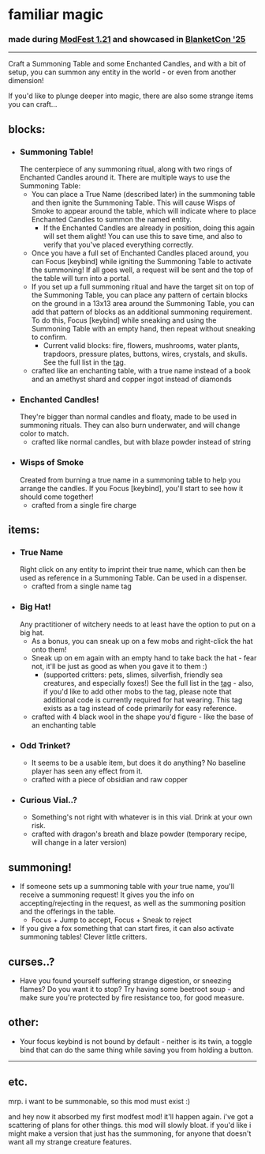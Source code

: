# familiar magic

### made during [ModFest 1.21](https://modfest.net/1.21) and showcased in [BlanketCon '25](https://modfest.net/vanity/bc25)

---

Craft a Summoning Table and some Enchanted Candles, and with a bit of setup,
you can summon any entity in the world - or even from another dimension!

If you'd like to plunge deeper into magic, there are also some strange items
you can craft...

## blocks:
* ### Summoning Table! 
  The centerpiece of any summoning ritual, along with two rings of Enchanted Candles around it.
  There are multiple ways to use the Summoning Table: 
  * You can place a True Name (described later) in the summoning table and then ignite the Summoning Table.
    This will cause Wisps of Smoke to appear around the table, which will indicate where to place
    Enchanted Candles to summon the named entity.
    * If the Enchanted Candles are already in position, doing this again will set them alight!
      You can use this to save time, and also to verify that you've placed everything correctly.
  * Once you have a full set of Enchanted Candles placed around, you can Focus [keybind] while igniting the Summoning Table
    to activate the summoning! If all goes well, a request will be sent and the top of the table will turn into a portal.
  * If you set up a full summoning ritual and have the target sit on top of the Summoning Table, you can place any pattern
    of certain blocks on the ground in a 13x13 area around the Summoning Table, you can add that pattern of blocks as an additional summoning requirement.
    To do this, Focus [keybind] while sneaking and using the Summoning Table with an empty hand, then repeat without sneaking to confirm.
    * Current valid blocks: fire, flowers, mushrooms, water plants, trapdoors, pressure plates, buttons, wires, crystals, and skulls.
      See the full list in the [tag](https://github.com/afamiliarquiet/familiar-magic/blob/main/src/main/resources/data/familiar_magic/tags/block/familiar_things.json).
  * crafted like an enchanting table, with a true name instead of a book and an amethyst shard and copper ingot instead of diamonds
* ### Enchanted Candles! 
  They're bigger than normal candles and floaty, made to be used in summoning rituals. 
  They can also burn underwater, and will change color to match.
  * crafted like normal candles, but with blaze powder instead of string
* ### Wisps of Smoke
  Created from burning a true name in a summoning table to help you arrange the candles.
  If you Focus [keybind], you'll start to see how it should come together!
  * crafted from a single fire charge

## items:
* ### True Name
  Right click on any entity to imprint their true name, which can then be used as reference in a Summoning Table.
  Can be used in a dispenser.
  * crafted from a single name tag
* ### Big Hat!
  Any practitioner of witchery needs to at least have the option to put on a big hat.
  * As a bonus, you can sneak up on a few mobs and right-click the hat onto them!
  * Sneak up on em again with an empty hand to take back the hat - 
    fear not, it'll be just as good as when you gave it to them :)
    * (supported critters: pets, slimes, silverfish, friendly sea creatures, and especially foxes!)
      See the full list in the [tag](https://github.com/afamiliarquiet/familiar-magic/blob/main/src/main/resources/data/familiar_magic/tags/entity_type/hattable.json) -
      also, if you'd like to add other mobs to the tag, please note that additional code is currently required for hat wearing.
      This tag exists as a tag instead of code primarily for easy reference.
  * crafted with 4 black wool in the shape you'd figure - like the base of an enchanting table
* ### Odd Trinket?
  * It seems to be a usable item, but does it do anything? No baseline player has seen any effect from it.
  * crafted with a piece of obsidian and raw copper
* ### Curious Vial..?
  * Something's not right with whatever is in this vial. Drink at your own risk.
  * crafted with dragon's breath and blaze powder (temporary recipe, will change in a later version)

## summoning!
* If someone sets up a summoning table with *your* true name, you'll receive a summoning request!
  It gives you the info on accepting/rejecting in the request,
  as well as the summoning position and the offerings in the table.
  * Focus + Jump to accept, Focus + Sneak to reject
* If you give a fox something that can start fires, it can also activate summoning tables! Clever little critters.

## curses..?
 * Have you found yourself suffering strange digestion, or sneezing flames? Do you want it to stop?
   Try having some beetroot soup - and make sure you're protected by fire resistance too, for good measure.

## other:
* Your focus keybind is not bound by default - neither is its twin, a toggle bind that can do the same thing while saving you from holding a button.

---

## etc.

mrp. i want to be summonable, so this mod must exist :)

and hey now it absorbed my first modfest mod! it'll happen again.
i've got a scattering of plans for other things. this mod will slowly bloat.
if you'd like i might make a version that just has the summoning,
for anyone that doesn't want all my strange creature features.